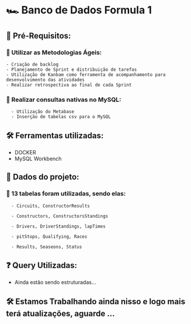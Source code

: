 # :racing_car: Banco de Dados Formula 1  

## 📃 Pré-Requisitos:
  ### :pushpin: Utilizar as Metodologias Ágeis:

```
- Criação de backlog
- Planejamento de Sprint e distribuição de tarefas
- Utilização de Kanbam como ferramenta de acompanhamento para desenvolvimento das atividades
- Realizar retrospectiva ao final de cada Sprint
```
  ### :pushpin: Realizar consultas nativas no MySQL:
  
  ``` 
    - Utilização do Metabase
    - Inserção de tabelas csv para o MySQL
  ```
  
  ## 🛠️ Ferramentas utilizadas:
   * DOCKER
   * MySQL Workbench
    
  ## 🎲 Dados do projeto:
   ### 📑 13 tabelas foram utilizadas, sendo elas:

```
  - Circuits, ConstructorResults

  - Constructors, ConstructorsStandings

  - Drivers, DriverStandings, lapTimes

  - pitStops, Qualifying, Races

  - Results, Seaseons, Status
  ```
  ## ❓ Query Utilizadas:
   * Ainda estão sendo estruturadas...
 
  
  ## 🛠️ Estamos Trabalhando ainda nisso e logo mais terá atualizações, aguarde ...
